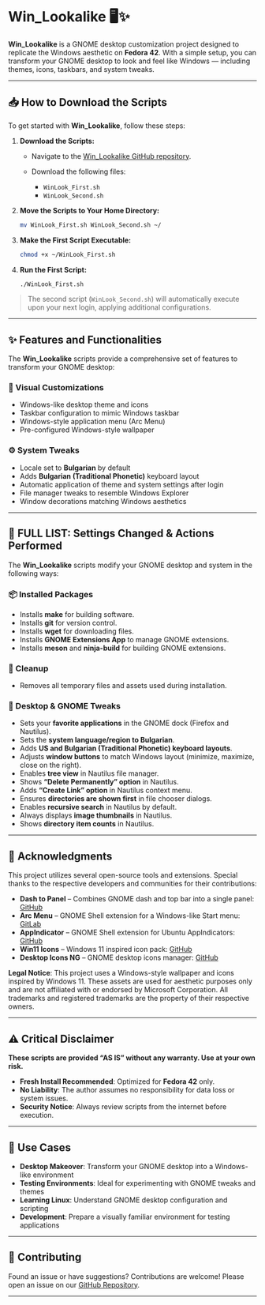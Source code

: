 # Win_Lookalike 🖥️✨

**Win_Lookalike** is a GNOME desktop customization project designed to replicate the Windows aesthetic on **Fedora 42**. With a simple setup, you can transform your GNOME desktop to look and feel like Windows — including themes, icons, taskbars, and system tweaks.

---

## 📥 How to Download the Scripts

To get started with **Win_Lookalike**, follow these steps:

1. **Download the Scripts:**

   * Navigate to the [Win_Lookalike GitHub repository](https://github.com/StiviKM/Win_Lookalike).
   * Download the following files:

     * `WinLook_First.sh`
     * `WinLook_Second.sh`

2. **Move the Scripts to Your Home Directory:**

   ```bash
   mv WinLook_First.sh WinLook_Second.sh ~/
   ```

3. **Make the First Script Executable:**

   ```bash
   chmod +x ~/WinLook_First.sh
   ```

4. **Run the First Script:**

   ```bash
   ./WinLook_First.sh
   ```

> The second script (`WinLook_Second.sh`) will automatically execute upon your next login, applying additional configurations.

---

## ✨ Features and Functionalities

The **Win_Lookalike** scripts provide a comprehensive set of features to transform your GNOME desktop:

### 🎨 Visual Customizations

* Windows-like desktop theme and icons
* Taskbar configuration to mimic Windows taskbar
* Windows-style application menu (Arc Menu)
* Pre-configured Windows-style wallpaper

### ⚙️ System Tweaks

* Locale set to **Bulgarian** by default
* Adds **Bulgarian (Traditional Phonetic)** keyboard layout
* Automatic application of theme and system settings after login
* File manager tweaks to resemble Windows Explorer
* Window decorations matching Windows aesthetics

---

## 📝 FULL LIST: Settings Changed & Actions Performed

The **Win_Lookalike** scripts modify your GNOME desktop and system in the following ways:

### 📦 Installed Packages

* Installs **make** for building software.
* Installs **git** for version control.
* Installs **wget** for downloading files.
* Installs **GNOME Extensions App** to manage GNOME extensions.
* Installs **meson** and **ninja-build** for building GNOME extensions.

### 🧹 Cleanup

* Removes all temporary files and assets used during installation.

### 🌟 Desktop & GNOME Tweaks

* Sets your **favorite applications** in the GNOME dock (Firefox and Nautilus).
* Sets the **system language/region to Bulgarian**.
* Adds **US and Bulgarian (Traditional Phonetic) keyboard layouts**.
* Adjusts **window buttons** to match Windows layout (minimize, maximize, close on the right).
* Enables **tree view** in Nautilus file manager.
* Shows **“Delete Permanently” option** in Nautilus.
* Adds **“Create Link” option** in Nautilus context menu.
* Ensures **directories are shown first** in file chooser dialogs.
* Enables **recursive search** in Nautilus by default.
* Always displays **image thumbnails** in Nautilus.
* Shows **directory item counts** in Nautilus.

---

## 🙏 Acknowledgments

This project utilizes several open-source tools and extensions. Special thanks to the respective developers and communities for their contributions:

* **Dash to Panel** – Combines GNOME dash and top bar into a single panel: [GitHub](https://github.com/home-sweet-gnome/dash-to-panel)
* **Arc Menu** – GNOME Shell extension for a Windows-like Start menu: [GitLab](https://gitlab.com/arcmenu/ArcMenu)
* **AppIndicator** – GNOME Shell extension for Ubuntu AppIndicators: [GitHub](https://github.com/ubuntu/gnome-shell-extension-appindicator)
* **Win11 Icons** – Windows 11 inspired icon pack: [GitHub](https://github.com/yeyushengfan258/Win11-icon-theme)
* **Desktop Icons NG** – GNOME desktop icons manager: [GitHub](https://github.com/pop-os/desktop-icons-ng)

**Legal Notice**: This project uses a Windows-style wallpaper and icons inspired by Windows 11. These assets are used for aesthetic purposes only and are not affiliated with or endorsed by Microsoft Corporation. All trademarks and registered trademarks are the property of their respective owners.

---

## ⚠️ Critical Disclaimer

**These scripts are provided “AS IS” without any warranty. Use at your own risk.**

* **Fresh Install Recommended**: Optimized for **Fedora 42** only.
* **No Liability**: The author assumes no responsibility for data loss or system issues.
* **Security Notice**: Always review scripts from the internet before execution.

---

## 🎯 Use Cases

* **Desktop Makeover**: Transform your GNOME desktop into a Windows-like environment
* **Testing Environments**: Ideal for experimenting with GNOME tweaks and themes
* **Learning Linux**: Understand GNOME desktop configuration and scripting
* **Development**: Prepare a visually familiar environment for testing applications

---

## 🤝 Contributing

Found an issue or have suggestions? Contributions are welcome! Please open an issue on our [GitHub Repository](https://github.com/StiviKM/Win_Lookalike).

---
